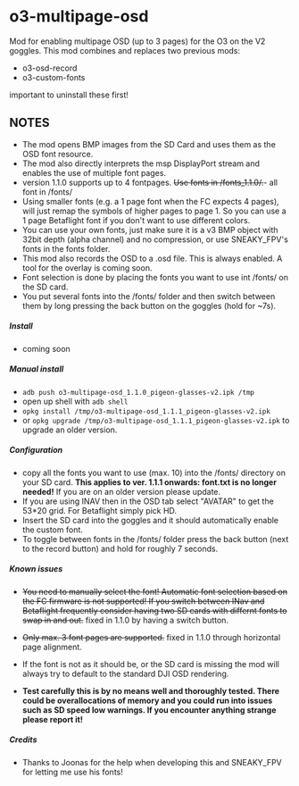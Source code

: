 # o3-multipage-osd
Mod for enabling multipage OSD (up to 3 pages) for the O3 on the V2 goggles.
This mod combines and replaces two previous mods:
- o3-osd-record
- o3-custom-fonts

important to uninstall these first!

## NOTES
- The mod opens BMP images from the SD Card and uses them as the OSD font resource.
- The mod also directly interprets the msp DisplayPort stream and enables the use of multiple font pages.
- version 1.1.0 supports up to 4 fontpages. ~~Use fonts in /fonts_1.1.0/.~~- all font in /fonts/
- Using smaller fonts (e.g. a 1 page font when the FC expects 4 pages), will just remap the symbols of higher pages to page 1. So you can use a 1 page Betaflight font if you don't want to use different colors.
- You can use your own fonts, just make sure it is a v3 BMP object with 32bit depth (alpha channel) and no compression, or use SNEAKY_FPV's fonts in the fonts folder.
- This mod also records the OSD to a .osd file. This is always enabled. A tool for the overlay is coming soon.
- Font selection is done by placing the fonts you want to use int /fonts/ on the SD card.
- You put several fonts into the /fonts/ folder and then switch between them by long pressing the back button on the goggles (hold for ~7s).

##### Install
- coming soon 

##### Manual install
- `adb push o3-multipage-osd_1.1.0_pigeon-glasses-v2.ipk /tmp`
- open up shell with `adb shell`
- `opkg install /tmp/o3-multipage-osd_1.1.1_pigeon-glasses-v2.ipk`
- or `opkg upgrade /tmp/o3-multipage-osd_1.1.1_pigeon-glasses-v2.ipk` to upgrade an older version.

##### Configuration
- copy all the fonts you want to use (max. 10) into the /fonts/ directory on your SD card. **This applies to ver. 1.1.1 onwards: font.txt is no longer needed!** If you are on an older version please update.
- If you are using INAV then in the OSD tab select "AVATAR" to get the 53*20 grid. For Betaflight simply pick HD.
- Insert the SD card into the goggles and it should automatically enable the custom font.
- To toggle between fonts in the /fonts/ folder press the back button (next to the record button) and hold for roughly 7 seconds.

##### Known issues
- ~~You need to manually select the font! Automatic font selection based on the FC firmware is not supported! If you switch between INav and Betaflight frequently consider having two SD cards with differnt fonts to swap in and out.~~ fixed in 1.1.0 by having a switch button.
- ~~Only max. 3 font pages are supported.~~ fixed in 1.1.0 through horizontal page alignment.
- If the font is not as it should be, or the SD card is missing the mod will always try to default to the standard DJI OSD rendering.

- **Test carefully this is by no means well and thoroughly tested. There could be overallocations of memory and you could run into issues such as SD speed low warnings. If you encounter anything strange please report it!**


##### Credits
- Thanks to Joonas for the help when developing this and SNEAKY_FPV for letting me use his fonts!
